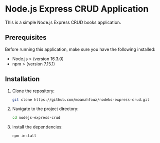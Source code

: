 # Node.js Express CRUD Application

This is a simple Node.js Express CRUD books application.

## Prerequisites

Before running this application, make sure you have the following installed:

- Node.js > (version 16.3.0)
- npm > (version 7.15.1)

## Installation

1. Clone the repository:

    ```bash
    git clone https://github.com/moamahfouz/nodeks-express-crud.git
    ```

2. Navigate to the project directory:

    ```bash
    cd nodejs-express-crud
    ```

3. Install the dependencies:

    ```bash
    npm install
    ```


